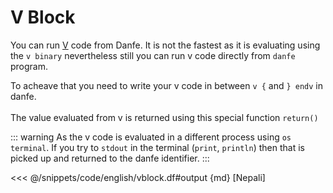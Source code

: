 # V Block
You can run [V](https://vlang.io/) code from Danfe. It is not the fastest as it is evaluating using the `v binary` nevertheless still you can run v code directly from `danfe` program. <br>

To acheave that you need to write your v code in between `v {` and `} endv` in danfe. <br><br>
The value evaluated from v is returned using this special function `return()`

::: warning
As the v code is evaluated in a different process using `os terminal`. If you try to `stdout` in the terminal (`print`, `println`) then that is picked up and returned to the danfe identifier.
:::

<!--@include: ./reusable/vblock.md-->

<<< @/snippets/code/english/vblock.df#output {md} [Nepali]
